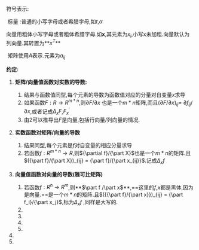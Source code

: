 符号表示:

​	标量 :普通的小写字母或者希腊字母,如$t$,$\alpha$

​	向量用粗体小写字母或者粗体希腊字母.如**x**,其元素为$x_i$,小写x未加粗.向量默认为列向量.其转置为**$x^T$**

​	矩阵使用$A$表示.元素为$a_{ij}$



**约定:**

1. **矩阵/向量值函数对实数的导数:**

   1. 结果与函数值同型,每个元素的导数为函数值对应的分量对自变量$x$求导
   2. 如果函数$F:R \to R^{m*n}$,则$\partial F /\partial x$ 也是一个$m*n$矩阵,而且$({\partial F /\partial x} )_{ij}$= ${\partial {f_{ij}}} /{\partial x}$,或者记成$\Delta_x F$,$F_x^{'}$
   3. 由2可以推导出$F$是向量,包括行向量/列向量的情况.

2. **实数函数对矩阵/向量的导数**

   1. 结果同型,每个元素是$f$对自变量的相应分量求导
   2. 若函数$f:R^{m*n} \to R$,则${\partial f}/{\part X}$也是一个$m*n$的矩阵.且$({\part f}/{\part X})_{ij} = {\part f}/{\part x_{ij}}$.记成$\Delta_x f$

3. **向量值函数对向量的导数(雅可比矩阵)**

   1. 若函数$f:R^n\to R^m$,则**$\part f /\part x$**,==这里的$f$,$x$都是黑体,因为是向量.==是一个$m*n$的矩阵.且$({{\part f}/{\part x}})_{ij} = {\part f_i}/{\part x_j}$,标为$\Delta_x f$ ,同样是大写的.
   2. 
   3. 
   4. 
   5. 

4. 

5. 

   

   

   